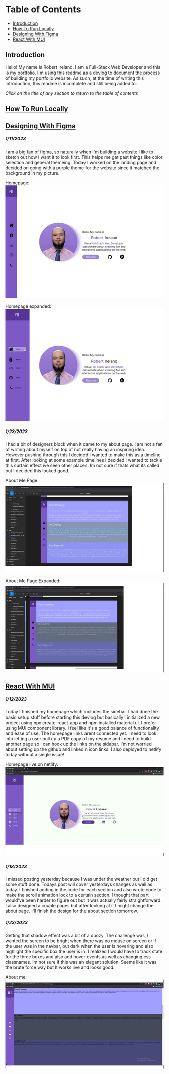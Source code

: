 
# Table of Contents

- [Introduction](#introduction)
- [How To Run Locally](#how-to-run-locally)
- [Designing With Figma](#designing-with-figma)
- [React With MUI](#react-with-mui)

## Introduction

Hello! My name is Robert Ireland. I am a Full-Stack Web Developer and this is my portfolio.
I'm using this readme as a devlog to document the process of building my portfolio website. As such, at the time of writing this introduction, this readme is incomplete and still being added to.

*Click on the title of any section to return to the table of contents*

## [How To Run Locally](#table-of-contents)



## [Designing With Figma](#table-of-contents)

##### 1/11/2023

I am a big fan of figma, so naturally when I'm building a website I like to sketch out how I want it to look first. This helps me get past things like color selection and general themeing. Today I worked on the landing page and decided on going with a purple theme for the website since it matched the background in my picture.

Homepage:
![Homepage in Figma](https://github.com/RobertJIreland/Portfolio/blob/main/readmePictures/Homepage.jpg)

Homepage expanded:
![Homepage expanded in Figma](https://github.com/RobertJIreland/Portfolio/blob/main/readmePictures/Homepage-expanded.jpg)

##### 1/23/2023

I had a bit of designers block when it came to my about page. I am not a fan of writing about myself on top of not really having an inspiring idea. However pushing through this I decided I wanted to make this as a timeline at first. After looking at some example timelines I decided I wanted to tackle this curtain effect ive seen other places. Im not sure if thats what its called but I decided this looked good.

About Me Page:
![About me page in figma](https://github.com/RobertJIreland/Portfolio/blob/main/readmePictures/mui-aboutMe.jpg)

About Me Page Expanded:
![About me Page expanded](https://github.com/RobertJIreland/Portfolio/blob/main/readmePictures/mui-aboutMe-expanded.jpg)

## [React With MUI](#table-of-contents)

##### 1/12/2023 

Today I finished my homepage which includes the sidebar. I had done the basic setup stuff before starting this devlog but basically I initialized a new project using npx create-react-app and npm installed material.ui. I prefer using MUI component library. I feel like it's a good balance of functionality and ease of use. The homepage links arent connected yet. I need to look into letting a user pull up a PDF copy of my resume and I need to build another page so I can hook up the links on the sidebar. I'm not worried about setting up the github and linkedin icon links. I also deployed to netlify today without a single issue!

Homepage live on netlify:
![Live screenshot of homepage](https://github.com/RobertJIreland/Portfolio/blob/main/readmePictures/react-mui.jpg)

##### 1/18/2023

I missed posting yesterday because I was under the weather but I did get some stuff done. Todays post will cover yesterdays changes as well as today. I finished adding in the code for each section and also wrote code to make the scroll animation lock to a certain section. I thought that part would've been harder to figure out but it was actually fairly straightforward. I also designed a couple pages but after looking at it I might change the about page. I'll finish the design for the about section tomorrow.

##### 1/23/2023

Getting that shadow effect was a bit of a doozy. The challenge was, I wanted the screen to be bright when there was no mouse on screen or if the user was in the navbar, but dark when the user is hovering and also highlight the specific box the user is in. I realized I would have to track state for the three boxes and also add hover events as well as changing css classnames. Im not sure if this was an elegant solution. Seems like it was the brute force way but It works live and looks good.

About me:
![About me page live](https://github.com/RobertJIreland/Portfolio/blob/main/readmePictures/about-page.jpg)
